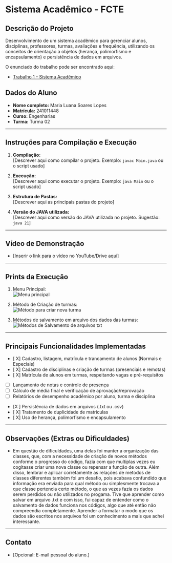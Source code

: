 # Sistema Acadêmico - FCTE

## Descrição do Projeto

Desenvolvimento de um sistema acadêmico para gerenciar alunos, disciplinas, professores, turmas, avaliações e frequência, utilizando os conceitos de orientação a objetos (herança, polimorfismo e encapsulamento) e persistência de dados em arquivos.

O enunciado do trabalho pode ser encontrado aqui:
- [Trabalho 1 - Sistema Acadêmico](https://github.com/lboaventura25/OO-T06_2025.1_UnB_FCTE/blob/main/trabalhos/ep1/README.md)

## Dados do Aluno

- **Nome completo:** Maria Luana Soares Lopes
- **Matrícula:** 241011448
- **Curso:** Engenharias
- **Turma:** Turma 02

---

## Instruções para Compilação e Execução

1. **Compilação:**  
   [Descrever aqui como compilar o projeto. Exemplo: `javac Main.java` ou o script usado]

2. **Execução:**  
   [Descrever aqui como executar o projeto. Exemplo: `java Main` ou o script usado]

3. **Estrutura de Pastas:**  
   [Descrever aqui as principais pastas do projeto]

3. **Versão do JAVA utilizada:**  
   [Descrever aqui como versão do JAVA utilizada no projeto. Sugestão: `java 21`]

---

## Vídeo de Demonstração

- [Inserir o link para o vídeo no YouTube/Drive aqui]

---

## Prints da Execução

1. Menu Principal:  
   ![Menu principal](https://github.com/user-attachments/assets/57bda57f-93b2-48f7-bc68-a792c212c789)


2. Método de Criação de turmas:  
   ![Método para criar nova turma](https://github.com/user-attachments/assets/aec8a238-6018-40e6-99e8-b23a886c5255)


3. Métodos de salvamento em arquivo dos dados das turmas:  
  ![Métodos de Salvamento de arquivos txt](https://github.com/user-attachments/assets/cfba3d0e-699d-48cf-b0f3-de9a414e3765)


---

## Principais Funcionalidades Implementadas

- [ X] Cadastro, listagem, matrícula e trancamento de alunos (Normais e Especiais)
- [ X] Cadastro de disciplinas e criação de turmas (presenciais e remotas)
- [ X] Matrícula de alunos em turmas, respeitando vagas e pré-requisitos
- [ ] Lançamento de notas e controle de presença
- [ ] Cálculo de média final e verificação de aprovação/reprovação
- [ ] Relatórios de desempenho acadêmico por aluno, turma e disciplina
- [X ] Persistência de dados em arquivos (.txt ou .csv)
- [ X] Tratamento de duplicidade de matrículas
- [ X] Uso de herança, polimorfismo e encapsulamento

---

## Observações (Extras ou Dificuldades)

- Em questão de dificuldades, uma delas foi manter a organização das classes, que, com a necessidade de criação de novos métodos conforme o progresso do código, fazia com que multiplas vezes eu cogitasse criar uma nova classe ou repensar a função de outra. Além disso, lembrar e aplicar corretamente as relações de metodos de classes diferentes também foi um desafio, pois acabava confundido que informação era enviada para qual método ou simplesmente trocava a que classe pertencia certo método, o que as vezes fazia os dados serem perdidos ou não utilizados no progama. Tive que aprender como salvar em arquivo .txt e com isso, fui capaz de entender como o salvamento de dados funciona nos códigos, algo que até então não compreendia completamente. Aprender a formatar o modo que os dados são escritos nos arquivos foi um conhecimento a mais que achei interessante. 

---

## Contato

- [Opcional: E-mail pessoal do aluno.]
